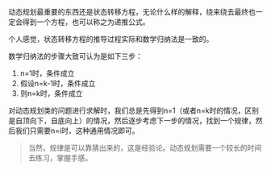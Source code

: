 动态规划最重要的东西还是状态转移方程，无论什么样的解释，绕来绕去最终也一定会得到一个方程，也可以称之为递推公式。

个人感觉，状态转移方程的推导过程实际和数学归纳法是一致的。

数学归纳法的步骤大致可认为是如下三步：

1. n=1时，条件成立
2. 假设n=k-1时，条件成立
3. 则n=k时，条件成立

对动态规划类的问题进行求解时，我们总是先得到n=1（或者n=k时的情况，区别是自顶向下，自底向上）的情况，然后逐步考虑下一步的情况，找到一个规律，然后我们只需要n=i时，这种通用情况即可。

> 当然，规律是可以靠猜出来的，这是经验论。动态规划需要一个较长的时间去练习，掌握手感。